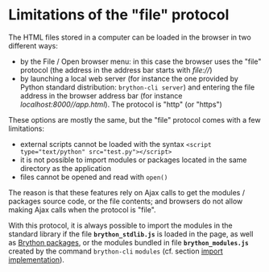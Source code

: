 Limitations of the "file" protocol
==================================
The HTML files stored in a computer can be loaded in the browser in two
different ways:

- by the File / Open browser menu: in this case the browser uses the "file"
  protocol (the address in the address bar starts with _file://_)
- by launching a local web server (for instance the one provided by Python
  standard distribution: `brython-cli server`) and entering the file
  address in the browser address bar (for instance _localhost:8000//app.html_).
  The protocol is "http" (or "https")

These options are mostly the same, but the "file" protocol comes with a few
limitations:

- external scripts cannot be loaded with the syntax
  `<script type="text/python" src="test.py"></script>`
- it is not possible to import modules or packages located in the same
  directory as the application
- files cannot be opened and read with `open()`

The reason is that these features rely on Ajax calls to get the modules /
packages source code, or the file contents; and browsers do not allow making
Ajax calls when the protocol is "file".

With this protocol, it is always possible to import the modules in the
standard library if the file __`brython_stdlib.js`__ is loaded in the page, as
well as [Brython packages](brython-packages.html), or the modules bundled in
file __`brython_modules.js`__ created by the command 
`brython-cli`&nbsp;`modules`
(cf. section [import implementation](import.html)).
